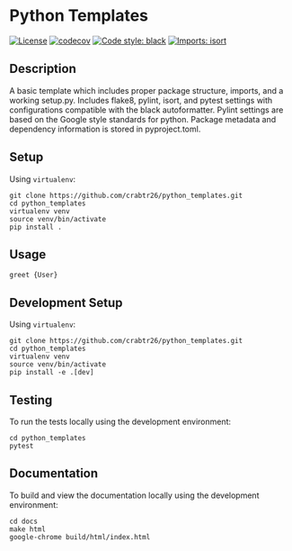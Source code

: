 <!-- [![Build and Test](https://github.com/snowflakedb/snowflake-connector-python/actions/workflows/build_test.yml/badge.svg)](https://github.com/snowflakedb/snowflake-connector-python/actions/workflows/build_test.yml)
[![codecov](https://codecov.io/gh/snowflakedb/snowflake-connector-python/branch/main/graph/badge.svg?token=MVKSNtnLr0)](https://codecov.io/gh/snowflakedb/snowflake-connector-python)
[![PyPi](https://img.shields.io/pypi/v/snowflake-connector-python.svg)](https://pypi.python.org/pypi/snowflake-connector-python/) -->
<!-- [![License](https://img.shields.io/badge/license-MIT-green)](./LICENSE) [![Codestyle Black](https://img.shields.io/badge/code%20style-black-000000.svg)](https://github.com/psf/black) -->

<!-- ![NPM License](https://img.shields.io/npm/l/:packageName) -->
# Python Templates
<!-- Templates for developing, testing, packaging, and deploying python applications. -->

[![License](https://img.shields.io/badge/License-Creative%20Commons%20Zero%20v1.0-informational?style=flat)](./LICENSE)
[![codecov](https://codecov.io/gh/crabtr26/python_templates/branch/main/graph/badge.svg?token=RRYTJVFDG3)](https://codecov.io/gh/crabtr26/python_templates)
[![Code style: black](https://img.shields.io/badge/code%20style-black-2A2E33?style=flat)](https://github.com/psf/black)
[![Imports: isort](https://img.shields.io/badge/%20imports-isort-D22973?style=flat)](https://pycqa.github.io/isort/)

## Description
A basic template which includes proper package structure, imports, and a working setup.py.
Includes flake8, pylint, isort, and pytest settings with configurations compatible with
the black autoformatter. Pylint settings are based on the Google style standards for python.
Package metadata and dependency information is stored in pyproject.toml.

## Setup
Using `virtualenv`:
```
git clone https://github.com/crabtr26/python_templates.git
cd python_templates
virtualenv venv
source venv/bin/activate
pip install .
```

## Usage
```
greet {User}
```

## Development Setup
Using `virtualenv`:
```
git clone https://github.com/crabtr26/python_templates.git
cd python_templates
virtualenv venv
source venv/bin/activate
pip install -e .[dev]
```

## Testing
To run the tests locally using the development environment:
```
cd python_templates
pytest
```

## Documentation
To build and view the documentation locally using the development environment:
```
cd docs
make html
google-chrome build/html/index.html
```
